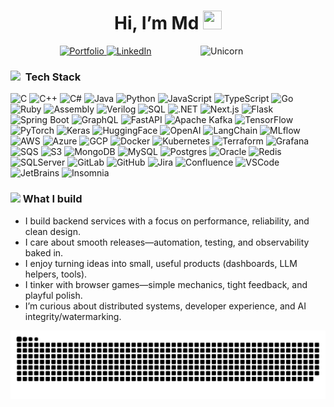 <!-- README.md -->
<h1 align="center">Hi, I’m Md <img src="https://raw.githubusercontent.com/MartinHeinz/MartinHeinz/master/wave.gif" width="30px" height="30px"></h1>
<img align="right" width=200px alt="Unicorn" src="https://media.tenor.com/XP4tw9P1yFoAAAAM/dedsec.gif"/>


<p align="center">
  <a href="https://www.mdnafieu.xyz">
    <img src="https://img.shields.io/badge/Portfolio-000000?style=for-the-badge&logo=vercel&logoColor=white" alt="Portfolio" />
  </a>
  <a href="https://www.linkedin.com/in/alifhossain86/">
    <img src="https://img.shields.io/badge/LinkedIn-0A66C2?style=for-the-badge&logo=linkedin&logoColor=white" alt="LinkedIn" />
  </a>
</p>


### <img src="https://media2.giphy.com/media/QssGEmpkyEOhBCb7e1/giphy.gif?cid=ecf05e47a0n3gi1bfqntqmob8g9aid1oyj2wr3ds3mg700bl&rid=giphy.gif" width ="30">&nbsp; Tech Stack
![C](https://img.shields.io/badge/c-%2300599C.svg?style=for-the-badge&logo=c&logoColor=white) 
![C++](https://img.shields.io/badge/c++-%2300599C.svg?style=for-the-badge&logo=cplusplus&logoColor=white)
![C#](https://img.shields.io/badge/c%23-%23239120.svg?style=for-the-badge&logo=c-sharp&logoColor=white) 
![Java](https://img.shields.io/badge/java-%23ED8B00.svg?style=for-the-badge&logo=openjdk&logoColor=white) 
![Python](https://img.shields.io/badge/python-3670A0?style=for-the-badge&logo=python&logoColor=ffdd54) 
![JavaScript](https://img.shields.io/badge/javascript-%23323330.svg?style=for-the-badge&logo=javascript&logoColor=%23F7DF1E) 
![TypeScript](https://img.shields.io/badge/typescript-%23007ACC.svg?style=for-the-badge&logo=typescript&logoColor=white)
![Go](https://img.shields.io/badge/go-%2300ADD8.svg?style=for-the-badge&logo=go&logoColor=white)
![Ruby](https://img.shields.io/badge/ruby-%23CC342D.svg?style=for-the-badge&logo=ruby&logoColor=white)
![Assembly](https://img.shields.io/badge/assembly-%23000000.svg?style=for-the-badge&logoColor=white)
![Verilog](https://img.shields.io/badge/verilog-%23007396.svg?style=for-the-badge&logoColor=white)
![SQL](https://img.shields.io/badge/sql-%230074C1.svg?style=for-the-badge&logo=database&logoColor=white)
![.NET](https://img.shields.io/badge/.NET-512BD4?style=for-the-badge&logo=dotnet&logoColor=white)
![Next.js](https://img.shields.io/badge/next.js-000000?style=for-the-badge&logo=nextdotjs&logoColor=white) 
![Flask](https://img.shields.io/badge/flask-%23000.svg?style=for-the-badge&logo=flask&logoColor=white) 
![Spring Boot](https://img.shields.io/badge/springboot-%236DB33F.svg?style=for-the-badge&logo=springboot&logoColor=white) 
![GraphQL](https://img.shields.io/badge/graphql-E10098?style=for-the-badge&logo=graphql&logoColor=white) 
![FastAPI](https://img.shields.io/badge/fastapi-009688?style=for-the-badge&logo=fastapi&logoColor=white)
![Apache Kafka](https://img.shields.io/badge/kafka-231F20?style=for-the-badge&logo=apachekafka&logoColor=white)
![TensorFlow](https://img.shields.io/badge/TensorFlow-%23FF6F00.svg?style=for-the-badge&logo=TensorFlow&logoColor=white) 
![PyTorch](https://img.shields.io/badge/pytorch-%23EE4C2C.svg?style=for-the-badge&logo=pytorch&logoColor=white) 
![Keras](https://img.shields.io/badge/Keras-%23D00000.svg?style=for-the-badge&logo=Keras&logoColor=white) 
![HuggingFace](https://img.shields.io/badge/HuggingFace-%23FFCA00.svg?style=for-the-badge&logo=huggingface&logoColor=black)
![OpenAI](https://img.shields.io/badge/OpenAI-412991?style=for-the-badge&logo=openai&logoColor=white)
![LangChain](https://img.shields.io/badge/LangChain-1D9BF0?style=for-the-badge&logo=chainlink&logoColor=white)
![MLflow](https://img.shields.io/badge/MLflow-0194E2?style=for-the-badge&logo=mlflow&logoColor=white)
![AWS](https://img.shields.io/badge/AWS-%23FF9900.svg?style=for-the-badge&logo=amazon-aws&logoColor=white) 
![Azure](https://img.shields.io/badge/azure-%230072C6.svg?style=for-the-badge&logo=microsoftazure&logoColor=white)
![GCP](https://img.shields.io/badge/GCP-%234285F4.svg?style=for-the-badge&logo=googlecloud&logoColor=white)
![Docker](https://img.shields.io/badge/docker-%232496ED.svg?style=for-the-badge&logo=docker&logoColor=white) 
![Kubernetes](https://img.shields.io/badge/kubernetes-%23326ce5.svg?style=for-the-badge&logo=kubernetes&logoColor=white)
![Terraform](https://img.shields.io/badge/terraform-623CE4?style=for-the-badge&logo=terraform&logoColor=white)
![Grafana](https://img.shields.io/badge/grafana-F46800?style=for-the-badge&logo=grafana&logoColor=white)
![SQS](https://img.shields.io/badge/aws%20sqs-FF4F8B?style=for-the-badge&logo=amazonsqs&logoColor=white)
![S3](https://img.shields.io/badge/aws%20s3-569A31?style=for-the-badge&logo=amazons3&logoColor=white)
![MongoDB](https://img.shields.io/badge/mongodb-%2347A248.svg?style=for-the-badge&logo=mongodb&logoColor=white) 
![MySQL](https://img.shields.io/badge/mysql-%2300f.svg?style=for-the-badge&logo=mysql&logoColor=white) 
![Postgres](https://img.shields.io/badge/postgres-%23316192.svg?style=for-the-badge&logo=postgresql&logoColor=white) 
![Oracle](https://img.shields.io/badge/oracle-%23F00000.svg?style=for-the-badge&logo=oracle&logoColor=white)
![Redis](https://img.shields.io/badge/redis-%23DD0031.svg?style=for-the-badge&logo=redis&logoColor=white)
![SQLServer](https://img.shields.io/badge/sql%20server-CC2927?style=for-the-badge&logo=microsoftsqlserver&logoColor=white)
![GitLab](https://img.shields.io/badge/gitlab-%23FC6D26.svg?style=for-the-badge&logo=gitlab&logoColor=white) 
![GitHub](https://img.shields.io/badge/github-%23121011.svg?style=for-the-badge&logo=github&logoColor=white) 
![Jira](https://img.shields.io/badge/jira-%230A0FFF.svg?style=for-the-badge&logo=jira&logoColor=white) 
![Confluence](https://img.shields.io/badge/confluence-%23172BF4.svg?style=for-the-badge&logo=confluence&logoColor=white)
![VSCode](https://img.shields.io/badge/vscode-007ACC?style=for-the-badge&logo=visualstudiocode&logoColor=white)
![JetBrains](https://img.shields.io/badge/jetbrains-000000.svg?style=for-the-badge&logo=jetbrains&logoColor=white)
![Insomnia](https://img.shields.io/badge/insomnia-4000BF?style=for-the-badge&logo=insomnia&logoColor=white)



### <img src = "https://github.com/7oSkaaa/7oSkaaa/blob/main/Images/about_me.gif?raw=true" width = 35>&nbsp;What I build
- I build backend services with a focus on performance, reliability, and clean design.
- I care about smooth releases—automation, testing, and observability baked in.
- I enjoy turning ideas into small, useful products (dashboards, LLM helpers, tools).
- I tinker with browser games—simple mechanics, tight feedback, and playful polish.
- I’m curious about distributed systems, developer experience, and AI integrity/watermarking.

<div align="center">
<picture>
  <source
    media="(prefers-color-scheme: dark)"
    srcset="https://raw.githubusercontent.com/platane/snk/output/github-contribution-grid-snake-dark.svg"
  />
  <source
    media="(prefers-color-scheme: dark)"
    srcset="https://raw.githubusercontent.com/platane/snk/output/github-contribution-grid-snake.svg"
  />
  <img
    alt="github contribution grid snake animation"
    src="https://raw.githubusercontent.com/platane/snk/output/github-contribution-grid-snake.svg"
  />
</picture>
</div>

<!--
### <img src="https://media.giphy.com/media/iY8CRBdQXODJSCERIr/giphy.gif" width="35">&nbsp;GitHub Stats
![GitHub Stats](https://github-readme-stats.vercel.app/api?username=coolguy-stack&theme=dark&hide_border=false&include_all_commits=false&count_private=false)<br/>
![](https://github-readme-streak-stats.herokuapp.com/?user=coolguy-stack&theme=dark&hide_border=false)<br/>

<!--
Notes:
- animated-contrib.svg is written by .github/workflows/update-animated-contrib.yml
- Script: scripts/animated_contrib.py
- Secret required: GH_TOKEN (PAT with repo read + user read)
-->

